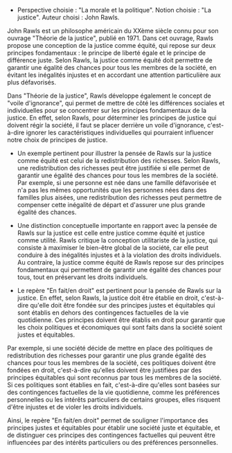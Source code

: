 - Perspective choisie : "La morale et la politique".
Notion choisie : "La justice".
Auteur choisi : John Rawls.

John Rawls est un philosophe américain du XXème siècle connu pour son ouvrage "Théorie de la justice", publié en 1971. Dans cet ouvrage, Rawls propose une conception de la justice comme équité, qui repose sur deux principes fondamentaux : le principe de liberté égale et le principe de différence juste. Selon Rawls, la justice comme équité doit permettre de garantir une égalité des chances pour tous les membres de la société, en évitant les inégalités injustes et en accordant une attention particulière aux plus défavorisés.

Dans "Théorie de la justice", Rawls développe également le concept de "voile d'ignorance", qui permet de mettre de côté les différences sociales et individuelles pour se concentrer sur les principes fondamentaux de la justice. En effet, selon Rawls, pour déterminer les principes de justice qui doivent régir la société, il faut se placer derrière un voile d'ignorance, c'est-à-dire ignorer les caractéristiques individuelles qui pourraient influencer notre choix de principes de justice.

- Un exemple pertinent pour illustrer la pensée de Rawls sur la justice comme équité est celui de la redistribution des richesses. Selon Rawls, une redistribution des richesses peut être justifiée si elle permet de garantir une égalité des chances pour tous les membres de la société. Par exemple, si une personne est née dans une famille défavorisée et n'a pas les mêmes opportunités que les personnes nées dans des familles plus aisées, une redistribution des richesses peut permettre de compenser cette inégalité de départ et d'assurer une plus grande égalité des chances.

- Une distinction conceptuelle importante en rapport avec la pensée de Rawls sur la justice est celle entre justice comme équité et justice comme utilité. Rawls critique la conception utilitariste de la justice, qui consiste à maximiser le bien-être global de la société, car elle peut conduire à des inégalités injustes et à la violation des droits individuels. Au contraire, la justice comme équité de Rawls repose sur des principes fondamentaux qui permettent de garantir une égalité des chances pour tous, tout en préservant les droits individuels.

- Le repère "En fait/en droit" est pertinent pour la pensée de Rawls sur la justice. En effet, selon Rawls, la justice doit être établie en droit, c'est-à-dire qu'elle doit être fondée sur des principes justes et équitables qui sont établis en dehors des contingences factuelles de la vie quotidienne. Ces principes doivent être établis en droit pour garantir que les choix politiques et économiques qui sont faits dans la société soient justes et équitables.

Par exemple, si une société décide de mettre en place des politiques de redistribution des richesses pour garantir une plus grande égalité des chances pour tous les membres de la société, ces politiques doivent être fondées en droit, c'est-à-dire qu'elles doivent être justifiées par des principes équitables qui sont reconnus par tous les membres de la société. Si ces politiques sont établies en fait, c'est-à-dire qu'elles sont basées sur des contingences factuelles de la vie quotidienne, comme les préférences personnelles ou les intérêts particuliers de certains groupes, elles risquent d'être injustes et de violer les droits individuels.

Ainsi, le repère "En fait/en droit" permet de souligner l'importance des principes justes et équitables pour établir une société juste et équitable, et de distinguer ces principes des contingences factuelles qui peuvent être influencées par des intérêts particuliers ou des préférences personnelles.
